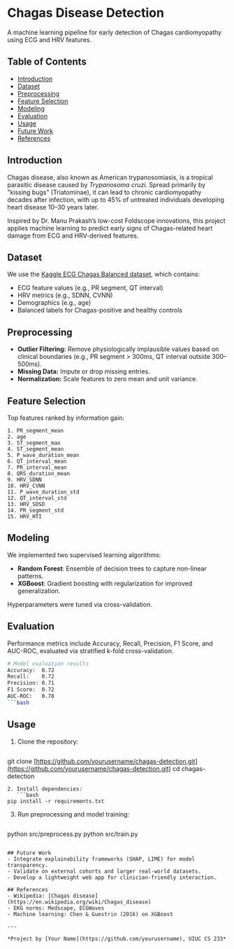 # Chagas Disease Detection

A machine learning pipeline for early detection of Chagas cardiomyopathy using ECG and HRV features.

## Table of Contents

* [Introduction](#introduction)
* [Dataset](#dataset)
* [Preprocessing](#preprocessing)
* [Feature Selection](#feature-selection)
* [Modeling](#modeling)
* [Evaluation](#evaluation)
* [Usage](#usage)
* [Future Work](#future-work)
* [References](#references)

## Introduction

Chagas disease, also known as American trypanosomiasis, is a tropical parasitic disease caused by *Trypanosoma cruzi*. Spread primarily by "kissing bugs" (Triatominae), it can lead to chronic cardiomyopathy decades after infection, with up to 45% of untreated individuals developing heart disease 10–30 years later.

Inspired by Dr. Manu Prakash’s low-cost Foldscope innovations, this project applies machine learning to predict early signs of Chagas-related heart damage from ECG and HRV-derived features.

## Dataset

We use the [Kaggle ECG Chagas Balanced dataset](https://www.kaggle.com/datasets/matteofasuloo/code15-ecg-chagas-balanced/data), which contains:

* ECG feature values (e.g., PR segment, QT interval)
* HRV metrics (e.g., SDNN, CVNN)
* Demographics (e.g., age)
* Balanced labels for Chagas-positive and healthy controls

## Preprocessing

* **Outlier Filtering:** Remove physiologically implausible values based on clinical boundaries (e.g., PR segment > 300ms, QT interval outside 300–500ms).
* **Missing Data:** Impute or drop missing entries.
* **Normalization:** Scale features to zero mean and unit variance.

## Feature Selection

Top features ranked by information gain:

```
1. PR_segment_mean
2. age
3. ST_segment_max
4. ST_segment_mean
5. P_wave_duration_mean
6. QT_interval_mean
7. PR_interval_mean
8. QRS_duration_mean
9. HRV_SDNN
10. HRV_CVNN
11. P_wave_duration_std
12. QT_interval_std
13. HRV_SDSD
14. PR_segment_std
15. HRV_HTI
```

## Modeling

We implemented two supervised learning algorithms:

* **Random Forest**: Ensemble of decision trees to capture non-linear patterns.
* **XGBoost**: Gradient boosting with regularization for improved generalization.

Hyperparameters were tuned via cross-validation.

## Evaluation

Performance metrics include Accuracy, Recall, Precision, F1 Score, and AUC-ROC, evaluated via stratified k-fold cross-validation.

````bash
# Model evaluation results
Accuracy:  0.72
Recall:    0.72
Precision: 0.71
F1 Score:  0.72
AUC-ROC:   0.78
```bash
````

## Usage

1. Clone the repository:

   ```bash
   ```

git clone [https://github.com/yourusername/chagas-detection.git](https://github.com/yourusername/chagas-detection.git)
cd chagas-detection

````
2. Install dependencies:
   ```bash
pip install -r requirements.txt
````

3. Run preprocessing and model training:

   ```bash
   ```

python src/preprocess.py
python src/train.py

```

## Future Work
- Integrate explainability frameworks (SHAP, LIME) for model transparency.
- Validate on external cohorts and larger real-world datasets.
- Develop a lightweight web app for clinician-friendly interaction.

## References
- Wikipedia: [Chagas disease](https://en.wikipedia.org/wiki/Chagas_disease)
- EKG norms: Medscape, ECGWaves
- Machine learning: Chen & Guestrin (2016) on XGBoost

---

*Project by [Your Name](https://github.com/yourusername), UIUC CS 233*

```
